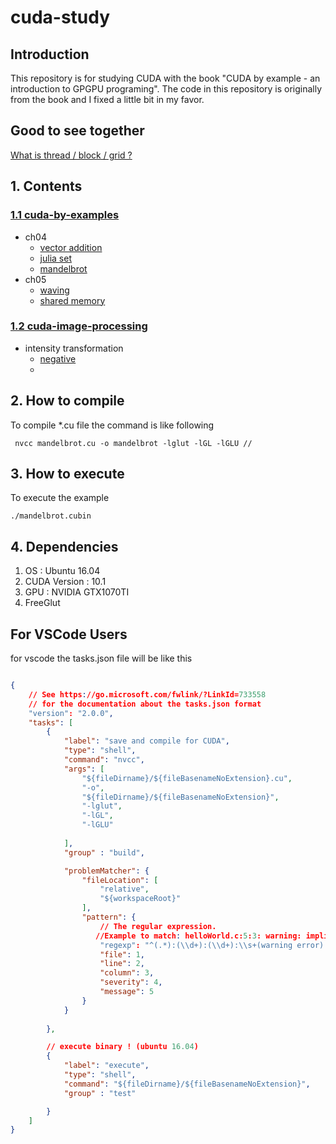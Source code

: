 # cuda-study

## Introduction
This repository is for studying CUDA with the book "CUDA by example - an introduction to GPGPU programing". The code in this repository is originally from the book and I fixed a little bit in my favor. 

## Good to see together
[What is thread / block / grid ?](/https://www.olcf.ornl.gov/wp-content/uploads/2013/02/Intro_to_CUDA_C-TS.pdf)

## 1. Contents
### [1.1 cuda-by-examples](/cuda-by-examples)
- ch04   
   - [vector addition](/cuda-by-examples/vector_addition.cu)
   - [julia set](cuda-by-examples/julia_set_examples.cu)  
   - [mandelbrot](/cuda-by-examples/vector_addition.cu)  
- ch05
  - [waving](/cuda-by-examples/wave_using_thread.cu)
  - [shared memory](/cuda-by-examples/shared_memory.cu)  


### [1.2 cuda-image-processing](/cuda-image-processing)
- intensity transformation
  - [negative](/cuda-image-processing/image_negative.cu)
  -  

## 2. How to compile
To compile *.cu file the command is like following
```shell
 nvcc mandelbrot.cu -o mandelbrot -lglut -lGL -lGLU // 
```
## 3. How to execute
To execute the example
```shell
./mandelbrot.cubin
```

## 4. Dependencies
1. OS : Ubuntu 16.04
2. CUDA Version : 10.1
3. GPU : NVIDIA GTX1070TI
4. FreeGlut 
## For VSCode Users
for vscode the tasks.json file will be like this

```json

{
    // See https://go.microsoft.com/fwlink/?LinkId=733558
    // for the documentation about the tasks.json format
    "version": "2.0.0",
    "tasks": [
        {
            "label": "save and compile for CUDA",
            "type": "shell",
            "command": "nvcc",
            "args": [
                "${fileDirname}/${fileBasenameNoExtension}.cu",
                "-o",
                "${fileDirname}/${fileBasenameNoExtension}",
                "-lglut",
                "-lGL",
                "-lGLU"
            
            ],
            "group" : "build",

            "problemMatcher": {
                "fileLocation": [
                    "relative",
                    "${workspaceRoot}"
                ],
                "pattern": {
                    // The regular expression. 
                   //Example to match: helloWorld.c:5:3: warning: implicit declaration of function 'prinft'
                    "regexp": "^(.*):(\\d+):(\\d+):\\s+(warning error):\\s+(.*)$",
                    "file": 1,
                    "line": 2,
                    "column": 3,
                    "severity": 4,
                    "message": 5
                }
            }
        
        },

        // execute binary ! (ubuntu 16.04)
        {
            "label": "execute",
            "type": "shell",
            "command": "${fileDirname}/${fileBasenameNoExtension}",
            "group" : "test"

        }
    ]
}
```
